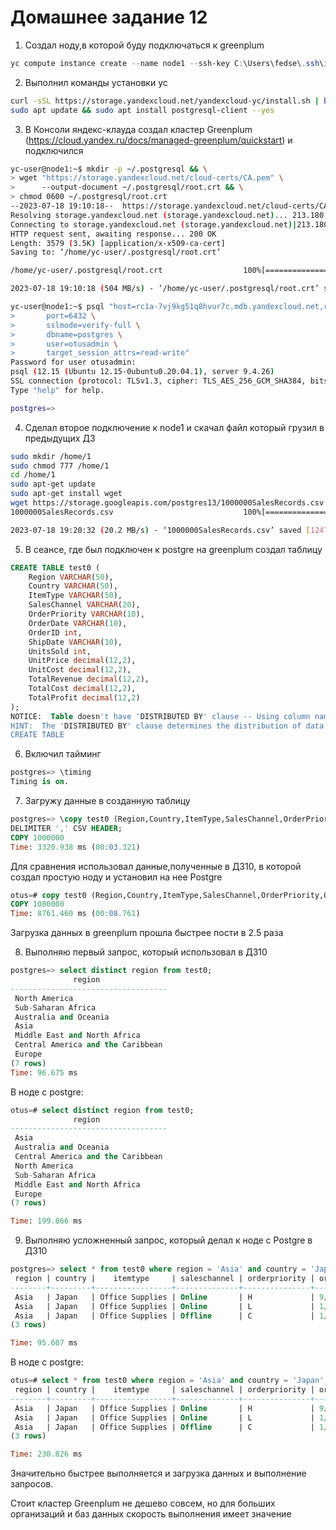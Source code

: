 # Домашнее задание 12
1. Создал ноду,в которой буду подключаться к greenplum
```powershell
yc compute instance create --name node1 --ssh-key C:\Users\fedse\.ssh\id_rsa.pub --create-boot-disk image-folder-id=standard-images,image-family=ubuntu-2004-lts,size=100,auto-delete=true --network-interface subnet-name=default-ru-central1-a,nat-ip-version=ipv4 --memory 16G --cores 4 --zone ru-central1-a --hostname node1
```
2. Выполнил команды установки yc
```bash
curl -sSL https://storage.yandexcloud.net/yandexcloud-yc/install.sh | bash
sudo apt update && sudo apt install postgresql-client --yes
```
3. В Консоли яндекс-клауда создал кластер Greenplum (https://cloud.yandex.ru/docs/managed-greenplum/quickstart) и подключился
```bash
yc-user@node1:~$ mkdir -p ~/.postgresql && \
> wget "https://storage.yandexcloud.net/cloud-certs/CA.pem" \
>      --output-document ~/.postgresql/root.crt && \
> chmod 0600 ~/.postgresql/root.crt
--2023-07-18 19:10:18--  https://storage.yandexcloud.net/cloud-certs/CA.pem
Resolving storage.yandexcloud.net (storage.yandexcloud.net)... 213.180.193.243, 2a02:6b8::1d9
Connecting to storage.yandexcloud.net (storage.yandexcloud.net)|213.180.193.243|:443... connected.
HTTP request sent, awaiting response... 200 OK
Length: 3579 (3.5K) [application/x-x509-ca-cert]
Saving to: ‘/home/yc-user/.postgresql/root.crt’

/home/yc-user/.postgresql/root.crt                  100%[=================================================================================================================>]   3.50K  --.-KB/s    in 0s       

2023-07-18 19:10:18 (504 MB/s) - ‘/home/yc-user/.postgresql/root.crt’ saved [3579/3579]

yc-user@node1:~$ psql "host=rc1a-7vj9kg51q8hvur7c.mdb.yandexcloud.net,rc1a-lsoht3bvrpmnboch.mdb.yandexcloud.net \
>       port=6432 \
>       sslmode=verify-full \
>       dbname=postgres \
>       user=otusadmin \
>       target_session_attrs=read-write"
Password for user otusadmin: 
psql (12.15 (Ubuntu 12.15-0ubuntu0.20.04.1), server 9.4.26)
SSL connection (protocol: TLSv1.3, cipher: TLS_AES_256_GCM_SHA384, bits: 256, compression: off)
Type "help" for help.

postgres=> 
```
4. Сделал второе подключение к node1 и скачал файл который грузил в предыдущих ДЗ
```bash
sudo mkdir /home/1
sudo chmod 777 /home/1
cd /home/1
sudo apt-get update
sudo apt-get install wget
wget https://storage.googleapis.com/postgres13/1000000SalesRecords.csv
1000000SalesRecords.csv                             100%[=================================================================================================================>] 119.01M  21.5MB/s    in 5.9s     

2023-07-18 19:20:32 (20.2 MB/s) - ‘1000000SalesRecords.csv’ saved [124793263/124793263]
```
5. В сеансе, где был подключен к postgre на greenplum создал таблицу
```sql
CREATE TABLE test0 (
    Region VARCHAR(50),       
    Country VARCHAR(50),
    ItemType VARCHAR(50),
    SalesChannel VARCHAR(20),
    OrderPriority VARCHAR(10),
    OrderDate VARCHAR(10),
    OrderID int,
    ShipDate VARCHAR(10),
    UnitsSold int,
    UnitPrice decimal(12,2),
    UnitCost decimal(12,2),
    TotalRevenue decimal(12,2),
    TotalCost decimal(12,2),
    TotalProfit decimal(12,2)
);
NOTICE:  Table doesn't have 'DISTRIBUTED BY' clause -- Using column named 'region' as the Greenplum Database data distribution key for this table.
HINT:  The 'DISTRIBUTED BY' clause determines the distribution of data. Make sure column(s) chosen are the optimal data distribution key to minimize skew.
CREATE TABLE
```
6. Включил тайминг
```sql
postgres=> \timing
Timing is on.
```
7. Загружу данные в созданную таблицу
```sql
postgres=> \copy test0 (Region,Country,ItemType,SalesChannel,OrderPriority,OrderDate,OrderID,ShipDate,UnitsSold,UnitPrice,UnitCost,TotalRevenue,TotalCost,TotalProfit) FROM '/home/1/1000000SalesRecords.csv' 
DELIMITER ',' CSV HEADER;
COPY 1000000
Time: 3320.938 ms (00:03.321)
```
Для сравнения использовал данные,полученные в ДЗ10, в которой создал простую ноду и установил на нее Postgre
```sql
otus=# copy test0 (Region,Country,ItemType,SalesChannel,OrderPriority,OrderDate,OrderID,ShipDate,UnitsSold,UnitPrice,UnitCost,TotalRevenue,TotalCost,TotalProfit) FROM '/tmp/1000000SalesRecords.csv' DELIMITER ',' CSV HEADER;
COPY 1000000
Time: 8761.460 ms (00:08.761)
```
Загрузка данных в greenplum прошла быстрее пости в 2.5 раза

8. Выполняю первый запрос, который использовал в ДЗ10
```sql
postgres=> select distinct region from test0;
              region
-----------------------------------
 North America
 Sub-Saharan Africa
 Australia and Oceania
 Asia
 Middle East and North Africa      
 Central America and the Caribbean 
 Europe
(7 rows)
Time: 96.675 ms
```
В ноде с postgre: 
```sql
otus=# select distinct region from test0;
              region
-----------------------------------
 Asia
 Australia and Oceania
 Central America and the Caribbean
 North America
 Sub-Saharan Africa
 Middle East and North Africa
 Europe
(7 rows)

Time: 199.866 ms
```
9. Выполняю усложненный запрос, который делал к ноде с Postgre в ДЗ10
```sql
postgres=> select * from test0 where region = 'Asia' and country = 'Japan' and totalrevenue > 6000000 and totalcost > 5200000;
 region | country |    itemtype     | saleschannel | orderpriority | orderdate |  orderid  | shipdate  | unitssold | unitprice | unitcost | totalrevenue | totalcost  | totalprofit 
--------+---------+-----------------+--------------+---------------+-----------+-----------+-----------+-----------+-----------+----------+--------------+------------+-------------
 Asia   | Japan   | Office Supplies | Online       | H             | 9/5/2016  | 561435115 | 9/23/2016 |      9982 |    651.21 |   524.96 |   6500378.22 | 5240150.72 |  1260227.50
 Asia   | Japan   | Office Supplies | Online       | L             | 1/13/2011 | 519903790 | 2/25/2011 |      9940 |    651.21 |   524.96 |   6473027.40 | 5218102.40 |  1254925.00
 Asia   | Japan   | Office Supplies | Offline      | C             | 1/9/2016  | 500878560 | 1/11/2016 |      9951 |    651.21 |   524.96 |   6480190.71 | 5223876.96 |  1256313.75
(3 rows)

Time: 95.607 ms
```
В ноде с postgre:
```sql
otus=# select * from test0 where region = 'Asia' and country = 'Japan' and totalrevenue > 6000000 and totalcost > 5200000;
 region | country |    itemtype     | saleschannel | orderpriority | orderdate |  orderid  | shipdate  | unitssold | unitprice | unitcost | totalrevenue | totalcost  | totalprofit
--------+---------+-----------------+--------------+---------------+-----------+-----------+-----------+-----------+-----------+----------+--------------+------------+-------------
 Asia   | Japan   | Office Supplies | Online       | H             | 9/5/2016  | 561435115 | 9/23/2016 |      9982 |    651.21 |   524.96 |   6500378.22 | 5240150.72 |  1260227.50
 Asia   | Japan   | Office Supplies | Online       | L             | 1/13/2011 | 519903790 | 2/25/2011 |      9940 |    651.21 |   524.96 |   6473027.40 | 5218102.40 |  1254925.00
 Asia   | Japan   | Office Supplies | Offline      | C             | 1/9/2016  | 500878560 | 1/11/2016 |      9951 |    651.21 |   524.96 |   6480190.71 | 5223876.96 |  1256313.75
(3 rows)

Time: 230.826 ms
```
Значительно быстрее выполняется и загрузка данных и выполнение запросов. 

Стоит кластер Greenplum не дешево совсем, но для больших организаций и баз данных скорость выполнения имеет значение
